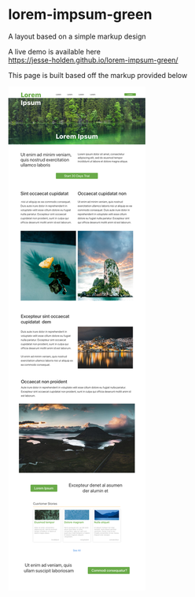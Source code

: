 # lorem-impsum-green
A layout based on a simple markup design

A live demo is available here  
https://jesse-holden.github.io/lorem-impsum-green/

This page is built based off the markup provided below

![Markup image](HP-MockUp%202.png)
